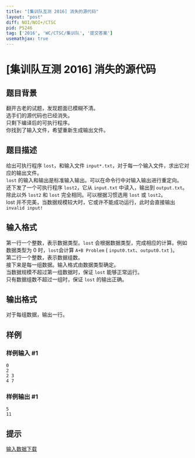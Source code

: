 ```yaml
---
title: "[集训队互测 2016] 消失的源代码"
layout: "post"
diff: NOI/NOI+/CTSC
pid: P5246
tag: ['2016', 'WC/CTSC/集训队', '提交答案']
usemathjax: true
---
```


# [集训队互测 2016] 消失的源代码
## 题目背景

翻开古老的试题，发现题面已模糊不清。   
选手们的源代码也已经消失。   
只剩下编译后的可执行程序。  
你找到了输入文件，希望重新生成输出文件。 
## 题目描述

给出可执行程序 $\texttt{lost}$，和输入文件 $\texttt{input*.txt}$，对于每一个输入文件，求出它对应的输出文件。    
$\texttt{lost}$ 的输入和输出是标准输入输出。可以在命令行中对输入输出进行重定向。  
还下发了一个可执行程序 $\texttt{lost2}$，它从 $\texttt{input.txt}$ 中读入，输出到 $\texttt{output.txt}$。除此以外 $\texttt{lost2}$ 和 $\texttt{lost}$ 完全相同。可以根据习惯选用 $\texttt{lost}$ 或 $\texttt{lost2}$。   
$\text{lost}$ 并不完美，当数据规模较大时，它或许不能成功运行，此时会直接输出 `invalid input!`     
## 输入格式

第一行一个整数，表示数据类型。$\texttt{lost}$ 会根据数据类型，完成相应的计算。例如数据类型为 $0$ 时，$\texttt{lost}$会计算 $\texttt{A+B Problem}$ ( $\texttt{input0.txt}$、$\texttt{output0.txt}$ )。  
第二行一个整数，表示数据组数。    
接下来是每一组数据。输入格式由数据类型确定。   
当数据规模不超过第一组数据时，保证 $\texttt{lost}$ 能够正常运行。   
只有数据组数不超过一组时，保证 $\texttt{lost}$ 的输出正确。    
## 输出格式

对于每组数据，输出一行。      
## 样例

### 样例输入 #1
```
0
2
2 3
4 7
```
### 样例输出 #1
```
5
11
```
## 提示

[输入数据下载](http://uoj.ac/download.php?type=problem&id=190)  
